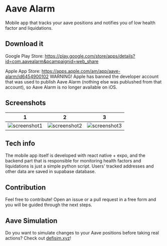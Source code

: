 # Aave Alarm
Mobile app that tracks your aave positions and notifies you of low health factor and liquidations.

## Download it

Google Play Store: https://play.google.com/store/apps/details?id=com.aavealarm&pcampaignid=web_share

Apple App Store: https://apps.apple.com/am/app/aave-alarm/id6454900102 WARNING! Apple has banned the developer account that was used to publish Aave Alarm (nothing else was publushed from that account), so Aave Alarm is no longer available on iOS.

## Screenshots
1   |2   |3
----|----|----
![screenshot1](https://github.com/nebolax/aavealarm/assets/63492346/3dd38ad5-85ec-407f-b344-e25b042e2fdf)|![screenshot2](https://github.com/nebolax/aavealarm/assets/63492346/a76ba173-51c0-4528-9274-9fa1d03b6248)|![screenshot3](https://github.com/nebolax/aavealarm/assets/63492346/24bc94fa-66da-4df4-bb65-7e77ba92c277)

## Tech info

The mobile app itself is developed with react native + expo, and the backend part that is responsible for monitoring health factors and liquidations is just a simple python script. Users' tracked addresses and other data are saved in supabase database.

## Contribution

Feel free to contribute! Open an issue or a pull request in a free form and you will be guided through the next steps.

## Aave Simulation

Do you want to simulate changes to your Aave positions before taking real actions? Check out [defisim.xyz](https://defisim.xyz)!
